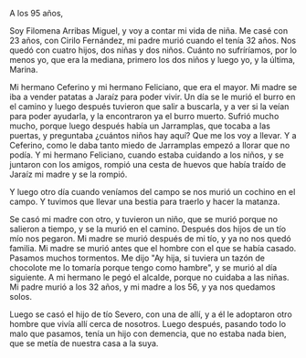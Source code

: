 
A los 95 años,

Soy Filomena Arribas Miguel, y voy a contar mi vida de niña. Me casé con 23 años, con Cirilo Fernández, mi padre murió cuando el tenía 32 años. Nos quedó con cuatro hijos, dos niñas y dos niños. Cuánto no sufríríamos, por lo menos yo, que era la mediana, primero los dos niños y luego yo, y la última, Marina.

Mi hermano Ceferino y mi hermano Feliciano, que era el mayor. Mi madre se iba a vender patatas a Jaraíz para poder vivir. Un día se le murió el burro en el camino y luego después tuvieron que salir a buscarla, y a ver si la veían para poder ayudarla, y la encontraron ya el burro muerto. Sufrió mucho mucho, porque luego después había un Jarramplas, que tocaba a las puertas, y preguntaba ¿cuántos niños hay aquí? Que me los voy a llevar. Y a Ceferino, como le daba tanto miedo de Jarramplas empezó a llorar que no podía. Y mi hermano Feliciano, cuando estaba cuidando a los niños, y se juntaron con los amigos, rompió una cesta de huevos que había traído de Jaraíz mi madre y se la rompió.

Y luego otro día cuando veníamos del campo se nos murió un cochino en el campo. Y tuvimos que llevar una bestia para traerlo y hacer la matanza.

Se casó mi madre con otro, y tuvieron un niño, que se murió porque no salieron a tiempo, y se la murió en el camino. Después dos hijos de un tío mío nos pegaron. Mi madre se murió después de mi tío, y ya no nos quedó familia. Mi madre se murió antes que el hombre con el que se había casado. Pasamos muchos tormentos. Me dijo "Ay hija, si tuviera un tazón de chocolote me lo tomaría porque tengo como hambre", y se murió al día siguiente. A mi hermano le pegó el alcalde, porque no cuidaba a las niñas. Mi padre murió a los 32 años, y mi madre a los 56, y ya nos quedamos solos.

Luego se casó el hijo de tío Severo, con una de allí, y a él le adoptaron otro hombre que vivía allí cerca de nosotros. Luego después, pasando todo lo malo que pasamos, tenía un hijo con demencia, que no estaba nada bien, que se metía de nuestra casa a la suya. 
  
